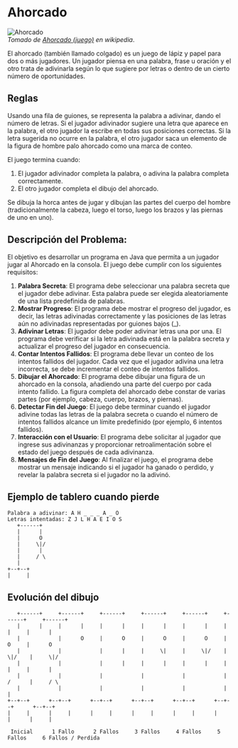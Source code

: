 # Ahorcado

![Ahorcado](https://upload.wikimedia.org/wikipedia/commons/thumb/6/6e/Hangman.svg/330px-Hangman.svg.png)  
_Tomado de [Ahorcado (juego)](https://es.wikipedia.org/wiki/Ahorcado_(juego)) en wikipedia_.

El ahorcado (también llamado colgado) es un juego de lápiz y papel para dos o más jugadores. Un jugador piensa en una palabra, frase u oración y el otro trata de adivinarla según lo que sugiere por letras o dentro de un cierto número de oportunidades.

## Reglas
Usando una fila de guiones, se representa la palabra a adivinar, dando el número de letras. Si el jugador adivinador sugiere una letra que aparece en la palabra, el otro jugador la escribe en todas sus posiciones correctas. Si la letra sugerida no ocurre en la palabra, el otro jugador saca un elemento de la figura de hombre palo ahorcado como una marca de conteo. 
 
El juego termina cuando:
1. El jugador adivinador completa la palabra, o adivina la palabra completa correctamente.
1. El otro jugador completa el dibujo del ahorcado.

Se dibuja la horca antes de jugar y dibujan las partes del cuerpo del hombre (tradicionalmente la cabeza, luego el torso, luego los brazos y las piernas de uno en uno).

## Descripción del Problema:

El objetivo es desarrollar un programa en Java que permita a un jugador jugar al Ahorcado en la consola. El juego debe cumplir con los siguientes requisitos:

1. **Palabra Secreta**: El programa debe seleccionar una palabra secreta que el jugador debe adivinar. Esta palabra puede ser elegida aleatoriamente de una lista predefinida de palabras.
1. **Mostrar Progreso**: El programa debe mostrar el progreso del jugador, es decir, las letras adivinadas correctamente y las posiciones de las letras aún no adivinadas representadas por guiones bajos (_).
1. **Adivinar Letras**: El jugador debe poder adivinar letras una por una. El programa debe verificar si la letra adivinada está en la palabra secreta y actualizar el progreso del jugador en consecuencia.
1. **Contar Intentos Fallidos**: El programa debe llevar un conteo de los intentos fallidos del jugador. Cada vez que el jugador adivina una letra incorrecta, se debe incrementar el conteo de intentos fallidos.
1. **Dibujar el Ahorcado**: El programa debe dibujar una figura de un ahorcado en la consola, añadiendo una parte del cuerpo por cada intento fallido. La figura completa del ahorcado debe constar de varias partes (por ejemplo, cabeza, cuerpo, brazos, y piernas).
1. **Detectar Fin del Juego**: El juego debe terminar cuando el jugador adivine todas las letras de la palabra secreta o cuando el número de intentos fallidos alcance un límite predefinido (por ejemplo, 6 intentos fallidos).
1. **Interacción con el Usuario**: El programa debe solicitar al jugador que ingrese sus adivinanzas y proporcionar retroalimentación sobre el estado del juego después de cada adivinanza.
1. **Mensajes de Fin del Juego**: Al finalizar el juego, el programa debe mostrar un mensaje indicando si el jugador ha ganado o perdido, y revelar la palabra secreta si el jugador no la adivinó.

## Ejemplo de tablero cuando pierde
```
Palabra a adivinar: A H _ _ _ A _ O
Letras intentadas: Z J L H A E I O S
   +------+
   |      |
   |      O
   |     \|/
   |      |
   |     / \
   |
+--+--+
|     |
```

## Evolución del dibujo
```
   +------+     +------+     +------+     +------+     +------+     +------+     +------+  
   |      |     |      |     |      |     |      |     |      |     |      |     |      |  
   |            |      O     |      O     |      O     |      O     |      O     |      O  
   |            |            |      |     |     \|     |     \|/    |     \|/    |     \|/ 
   |            |            |      |     |      |     |      |     |      |     |      |  
   |            |            |            |            |            |     /      |     / \ 
   |            |            |            |            |            |            |         
+--+--+      +--+--+      +--+--+      +--+--+      +--+--+      +--+--+      +--+--+      
|     |      |     |      |     |      |     |      |     |      |     |      |     |      

 Inicial      1 Fallo      2 Fallos     3 Fallos     4 Fallos     5 Fallos     6 Fallos / Perdida
```
